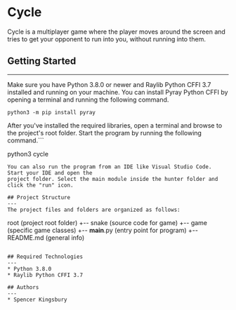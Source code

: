 # Cycle
Cycle is a multiplayer game where the player moves around the screen and tries to get your opponent to 
run into you, without running into them. 

## Getting Started
---
Make sure you have Python 3.8.0 or newer and Raylib Python CFFI 3.7 installed and running on your machine. You can install Pyray Python CFFI by opening a terminal and running the following command.
```
python3 -m pip install pyray
```
After you've installed the required libraries, open a terminal and browse to the project's root folder. Start the program by running the following command.```

python3 cycle
```
You can also run the program from an IDE like Visual Studio Code. Start your IDE and open the 
project folder. Select the main module inside the hunter folder and click the "run" icon.

## Project Structure
---
The project files and folders are organized as follows:
```
root                    (project root folder)
+-- snake               (source code for game)
  +-- game              (specific game classes)
  +-- __main__.py       (entry point for program)
+-- README.md           (general info)
```

## Required Technologies
---
* Python 3.8.0
* Raylib Python CFFI 3.7

## Authors
---
* Spencer Kingsbury
